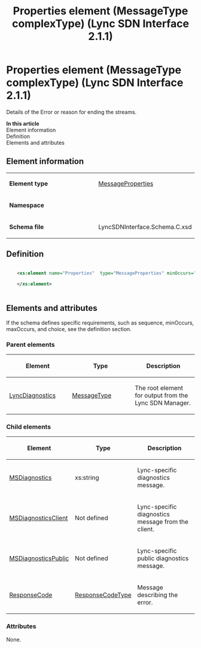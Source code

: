 ﻿---
title: Properties element (MessageType complexType) (Lync SDN Interface 2.1.1)
TOCTitle: Properties element (MessageType complexType)
ms:assetid: 5da0daf6-1235-b779-4a67-074bed2c527f
ms:mtpsurl: https://msdn.microsoft.com/en-us/library/Dn912784(v=office.15)
ms:contentKeyID: 64126953
ms.date: 02/16/2015
mtps_version: v=office.15
dev_langs:
- xml
---

# Properties element (MessageType complexType) (Lync SDN Interface 2.1.1)

Details of the Error or reason for ending the streams.


**In this article**  
Element information  
Definition  
Elements and attributes  

## Element information

<table>
<colgroup>
<col style="width: 50%" />
<col style="width: 50%" />
</colgroup>
<tbody>
<tr class="odd">
<td><p><strong>Element type</strong></p></td>
<td><p><a href="messageproperties-complextype-lync-sdn-interface-2-1-1.md">MessageProperties</a></p></td>
</tr>
<tr class="even">
<td><p><strong>Namespace</strong></p></td>
<td><p></p></td>
</tr>
<tr class="odd">
<td><p><strong>Schema file</strong></p></td>
<td><p>LyncSDNInterface.Schema.C.xsd</p></td>
</tr>
</tbody>
</table>


## Definition

``` xml

    <xs:element name="Properties"  type="MessageProperties" minOccurs="0">
    
    </xs:element>
  
```

## Elements and attributes

If the schema defines specific requirements, such as sequence, minOccurs, maxOccurs, and choice, see the definition section.

### Parent elements

<table>
<colgroup>
<col style="width: 33%" />
<col style="width: 33%" />
<col style="width: 33%" />
</colgroup>
<thead>
<tr class="header">
<th><p>Element</p></th>
<th><p>Type</p></th>
<th><p>Description</p></th>
</tr>
</thead>
<tbody>
<tr class="odd">
<td><p><a href="lyncdiagnostics-element-lync-sdn-interface-2-1-1.md">LyncDiagnostics</a></p></td>
<td><p><a href="messagetype-complextype-lync-sdn-interface-2-1-1.md">MessageType</a></p></td>
<td><p>The root element for output from the Lync SDN Manager.</p></td>
</tr>
</tbody>
</table>


### Child elements

<table>
<colgroup>
<col style="width: 33%" />
<col style="width: 33%" />
<col style="width: 33%" />
</colgroup>
<thead>
<tr class="header">
<th><p>Element</p></th>
<th><p>Type</p></th>
<th><p>Description</p></th>
</tr>
</thead>
<tbody>
<tr class="odd">
<td><p><a href="msdiagnostics-element-messageproperties-sdn-interface-2-1-1.md">MSDiagnostics</a></p></td>
<td><p>xs:string</p></td>
<td><p>Lync-specific diagnostics message.</p></td>
</tr>
<tr class="even">
<td><p><a href="msdiagnosticsclient-element-messageproperties-sdn-interface-2-1-1.md">MSDiagnosticsClient</a></p></td>
<td><p>Not defined</p></td>
<td><p>Lync-specific diagnostics message from the client.</p></td>
</tr>
<tr class="odd">
<td><p><a href="msdiagnosticspublic-element-messageproperties-sdn-interface-2-1-1.md">MSDiagnosticsPublic</a></p></td>
<td><p>Not defined</p></td>
<td><p>Lync-specific public diagnostics message.</p></td>
</tr>
<tr class="even">
<td><p><a href="responsecode-element-messageproperties-sdn-interface-2-1-1.md">ResponseCode</a></p></td>
<td><p><a href="responsecodetype-complextype-lync-sdn-interface-2-1-1.md">ResponseCodeType</a></p></td>
<td><p>Message describing the error.</p></td>
</tr>
</tbody>
</table>


### Attributes

None.

